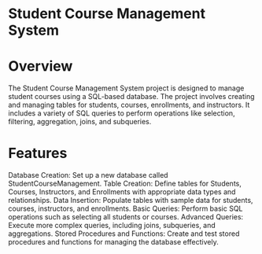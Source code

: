 # Student Course Management System
# Overview
The Student Course Management System project is designed to manage student courses using a SQL-based database. The project involves creating and managing tables for students, courses, enrollments, and instructors. It includes a variety of SQL queries to perform operations like selection, filtering, aggregation, joins, and subqueries.

# Features
Database Creation: Set up a new database called StudentCourseManagement.
Table Creation: Define tables for Students, Courses, Instructors, and Enrollments with appropriate data types and relationships.
Data Insertion: Populate tables with sample data for students, courses, instructors, and enrollments.
Basic Queries: Perform basic SQL operations such as selecting all students or courses.
Advanced Queries: Execute more complex queries, including joins, subqueries, and aggregations.
Stored Procedures and Functions: Create and test stored procedures and functions for managing the database effectively.

